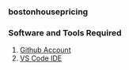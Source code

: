 ### bostonhousepricing

### Software and Tools Required

1. [Github Account](https://github.com)
2. [VS Code IDE](https://code.visualstudio.com/)